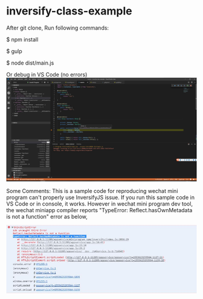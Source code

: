 # inversify-class-example
After git clone, Run following commands:

$ npm install

$ gulp

$ node dist/main.js

Or debug in VS Code (no errors)
![Screenshot](reflect-works-standalone.jpg)

Some Comments:
This is a sample code for reproducing wechat mini program can't properly use InversifyJS issue. If you run this sample code in VS Code or in console, it works. However in wechat mini program dev tool, the wechat miniapp compiler reports "TypeError: Reflect.hasOwnMetadata is not a function" error as below,

![Screenshot](reflect-metadata-issue.jpg)

